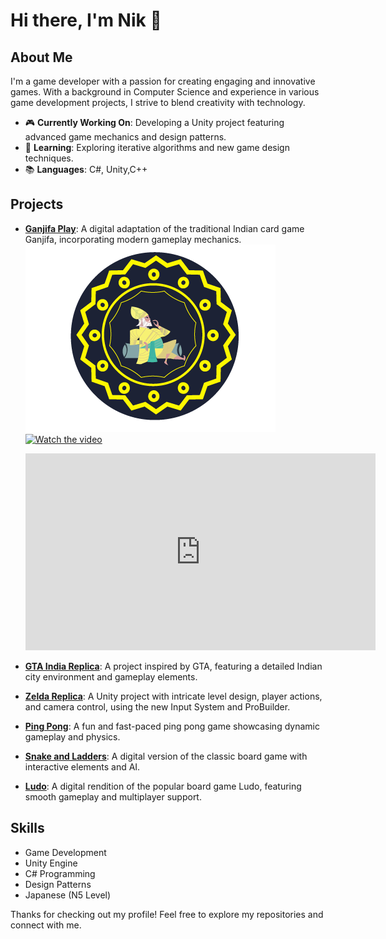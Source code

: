 # Hi there, I'm Nik 👋

## About Me
I'm a game developer with a passion for creating engaging and innovative games. With a background in Computer Science and experience 
in various game development projects, I strive to blend creativity with technology.

- 🎮 **Currently Working On**: Developing a Unity project featuring advanced game mechanics and design patterns.
- 🌱 **Learning**: Exploring iterative algorithms and new game design techniques.
- 📚 **Languages**: C#, Unity,C++
  

## Projects
- **[Ganjifa Play](#)**: A digital adaptation of the traditional Indian card game Ganjifa, incorporating modern gameplay mechanics.
  ![Card design made by me.](https://github.com/NikhilPachouri/NikhilPachouri/blob/main/4105d6efabbfcaf5b7eea6ac56a9e753.png)
  [![Watch the video](https://img.youtube.com/vi/NF_5OM52L5c/0.jpg)](https://www.youtube.com/watch?v=NF_5OM52L5c)
  <iframe width="560" height="315" src="https://www.youtube.com/embed/NF_5OM52L5c" frameborder="0" allow="accelerometer; autoplay; clipboard-write; encrypted-media; gyroscope; picture-in-picture" allowfullscreen></iframe>



- **[GTA India Replica](#)**: A project inspired by GTA, featuring a detailed Indian city environment and gameplay elements.
- **[Zelda Replica](#)**: A Unity project with intricate level design, player actions, and camera control, using the new Input System and ProBuilder.
- **[Ping Pong](#)**: A fun and fast-paced ping pong game showcasing dynamic gameplay and physics.
- **[Snake and Ladders](#)**: A digital version of the classic board game with interactive elements and AI.
- **[Ludo](#)**: A digital rendition of the popular board game Ludo, featuring smooth gameplay and multiplayer support.


## Skills
- Game Development
- Unity Engine
- C# Programming
- Design Patterns
- Japanese (N5 Level)

Thanks for checking out my profile! Feel free to explore my repositories and connect with me.
